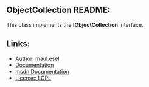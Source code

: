 ## ObjectCollection README:
This class implements the **IObjectCollection** interface.

## Links:
* [Author: maul.esel](https://github.com/maul-esel)
* [Documentation](http://maul-esel.github.com/COM-Classes/master/ObjectCollection)
* [msdn Documentation](http://msdn.microsoft.com/en-us/library/windows/desktop/dd378307)
* [License: LGPL](http://www.gnu.org/licenses/lgpl-2.1.txt)